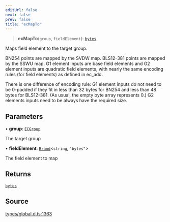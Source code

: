```yaml
---
editUrl: false
next: false
prev: false
title: "ecMapTo"
---
```


> **ecMapTo**(`group`, `fieldElement`): [`bytes`](../type-aliases/bytes.md)

Maps field element to the target group.

BN254 points are mapped by the SVDW map. BLS12-381 points are mapped by the SSWU map.
G1 element inputs are base field elements and G2 element inputs are quadratic field elements,
with nearly the same encoding rules (for field elements) as defined in ec_add.

There is one difference of encoding rule: G1 element inputs do not need to be 0-padded if
they fit in less than 32 bytes for BN254 and less than 48 bytes for BLS12-381. (As usual,
the empty byte array represents 0.) G2 elements inputs need to be always have the required size.

## Parameters

• **group**: [`ECGroup`](../type-aliases/ECGroup.md)

The target group

• **fieldElement**: [`Brand`](../type-aliases/Brand.md)\<`string`, `"bytes"`\>

The field element to map

## Returns

[`bytes`](../type-aliases/bytes.md)

## Source

[types/global.d.ts:1363](https://github.com/algorandfoundation/tealscript/blob/18ba30a9/types/global.d.ts#L1363)
